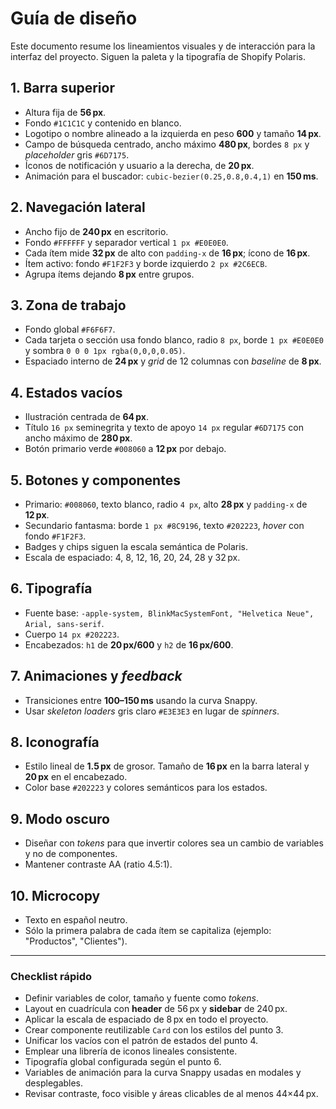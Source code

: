 # Guía de diseño

Este documento resume los lineamientos visuales y de interacción para la interfaz del proyecto. Siguen la paleta y la tipografía de Shopify Polaris.

## 1. Barra superior
- Altura fija de **56 px**.
- Fondo `#1C1C1C` y contenido en blanco.
- Logotipo o nombre alineado a la izquierda en peso **600** y tamaño **14 px**.
- Campo de búsqueda centrado, ancho máximo **480 px**, bordes `8 px` y _placeholder_ gris `#6D7175`.
- Íconos de notificación y usuario a la derecha, de **20 px**.
- Animación para el buscador: `cubic-bezier(0.25,0.8,0.4,1)` en **150 ms**.

## 2. Navegación lateral
- Ancho fijo de **240 px** en escritorio.
- Fondo `#FFFFFF` y separador vertical `1 px #E0E0E0`.
- Cada ítem mide **32 px** de alto con `padding-x` de **16 px**; ícono de **16 px**.
- Ítem activo: fondo `#F1F2F3` y borde izquierdo `2 px #2C6ECB`.
- Agrupa ítems dejando **8 px** entre grupos.

## 3. Zona de trabajo
- Fondo global `#F6F6F7`.
- Cada tarjeta o sección usa fondo blanco, radio `8 px`, borde `1 px #E0E0E0` y sombra `0 0 0 1px rgba(0,0,0,0.05)`.
- Espaciado interno de **24 px** y _grid_ de 12 columnas con _baseline_ de **8 px**.

## 4. Estados vacíos
- Ilustración centrada de **64 px**.
- Título `16 px` seminegrita y texto de apoyo `14 px` regular `#6D7175` con ancho máximo de **280 px**.
- Botón primario verde `#008060` a **12 px** por debajo.

## 5. Botones y componentes
- Primario: `#008060`, texto blanco, radio `4 px`, alto **28 px** y `padding-x` de **12 px**.
- Secundario fantasma: borde `1 px #8C9196`, texto `#202223`, _hover_ con fondo `#F1F2F3`.
- Badges y chips siguen la escala semántica de Polaris.
- Escala de espaciado: 4, 8, 12, 16, 20, 24, 28 y 32 px.

## 6. Tipografía
- Fuente base: `-apple-system, BlinkMacSystemFont, "Helvetica Neue", Arial, sans-serif`.
- Cuerpo `14 px #202223`.
- Encabezados: `h1` de **20 px/600** y `h2` de **16 px/600**.

## 7. Animaciones y _feedback_
- Transiciones entre **100–150 ms** usando la curva Snappy.
- Usar *skeleton loaders* gris claro `#E3E3E3` en lugar de *spinners*.

## 8. Iconografía
- Estilo lineal de **1.5 px** de grosor. Tamaño de **16 px** en la barra lateral y **20 px** en el encabezado.
- Color base `#202223` y colores semánticos para los estados.

## 9. Modo oscuro
- Diseñar con _tokens_ para que invertir colores sea un cambio de variables y no de componentes.
- Mantener contraste AA (ratio 4.5:1).

## 10. Microcopy
- Texto en español neutro.
- Sólo la primera palabra de cada ítem se capitaliza (ejemplo: "Productos", "Clientes").

---

### Checklist rápido
- Definir variables de color, tamaño y fuente como *tokens*.
- Layout en cuadrícula con **header** de 56 px y **sidebar** de 240 px.
- Aplicar la escala de espaciado de 8 px en todo el proyecto.
- Crear componente reutilizable `Card` con los estilos del punto 3.
- Unificar los vacíos con el patrón de estados del punto 4.
- Emplear una librería de iconos lineales consistente.
- Tipografía global configurada según el punto 6.
- Variables de animación para la curva Snappy usadas en modales y desplegables.
- Revisar contraste, foco visible y áreas clicables de al menos 44×44 px.

